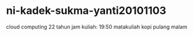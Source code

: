 # ni-kadek-sukma-yanti20101103
cloud computing
22 tahun
jam kuliah: 19:50
matakuliah
kopi
pulang malam

